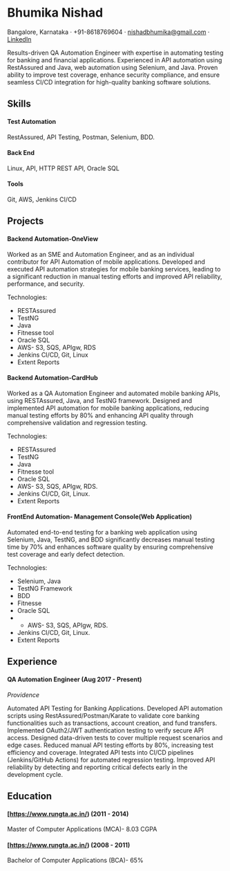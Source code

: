 # Bhumika Nishad
Bangalore, Karnataka · +91-8618769604 · [nishadbhumika@gmail.com](mailto:nishadbhumika@gmail.com) · [LinkedIn](https://www.linkedin.com/in/bhumikanishad/)

Results-driven QA Automation Engineer with expertise in automating testing for banking and financial applications. Experienced in API automation using RestAssured and Java, web automation using Selenium, and Java. Proven ability to improve test coverage, enhance security compliance, and ensure seamless CI/CD integration for high-quality banking software solutions.

## Skills
#### Test Automation
RestAssured, API Testing, Postman, Selenium, BDD.

#### Back End
Linux, API, HTTP REST API, Oracle SQL

#### Tools
Git, AWS, Jenkins CI/CD

## Projects
#### Backend Automation-OneView

Worked as an SME and Automation Engineer, and as an individual contributor for API Automation of mobile applications. Developed and executed API automation strategies for mobile banking services, leading to a significant reduction in manual testing efforts and improved API reliability, performance, and security. 

Technologies:
* RESTAssured
* TestNG
* Java
* Fitnesse tool
* Oracle SQL
* AWS- S3, SQS, APIgw, RDS
* Jenkins CI/CD, Git, Linux
* Extent Reports

#### Backend Automation-CardHub

Worked as a QA Automation Engineer and automated mobile banking APIs, using RESTAssured, Java, and TestNG framework. Designed and implemented API automation for mobile banking applications, reducing manual testing efforts by 80% and enhancing API quality through comprehensive validation and regression testing. 

Technologies:
* RESTAssured
* TestNG
* Java
* Fitnesse tool
* Oracle SQL
* AWS- S3, SQS, APIgw, RDS.
* Jenkins CI/CD, Git, Linux.
* Extent Reports

#### FrontEnd Automation- Management Console(Web Application)

Automated end-to-end testing for a banking web application using Selenium, Java, TestNG, and BDD significantly decreases manual testing time by 70% and enhances software quality by ensuring comprehensive test coverage and early defect detection.

Technologies:
* Selenium, Java
* TestNG Framework
* BDD
* Fitnesse
* Oracle SQL
* * AWS- S3, SQS, APIgw, RDS.
* Jenkins CI/CD, Git, Linux.
* Extent Reports

## Experience
#### QA Automation Engineer (Aug 2017 - Present)
_Providence_

Automated API Testing for Banking Applications. Developed API automation scripts using RestAssured/Postman/Karate to validate core banking functionalities such as transactions, account creation, and fund transfers. Implemented OAuth2/JWT authentication testing to verify secure API access. Designed data-driven tests to cover multiple request scenarios and edge cases.
Reduced manual API testing efforts by 80%, increasing test efficiency and coverage. Integrated API tests into CI/CD pipelines (Jenkins/GitHub Actions) for automated regression testing.
Improved API reliability by detecting and reporting critical defects early in the development cycle. 

## Education

#### [https://www.rungta.ac.in/) (2011 - 2014)
Master of Computer Applications (MCA)- 8.03 CGPA

#### [https://www.rungta.ac.in/) (2008 - 2011)
Bachelor of Computer Applications (BCA)- 65%

